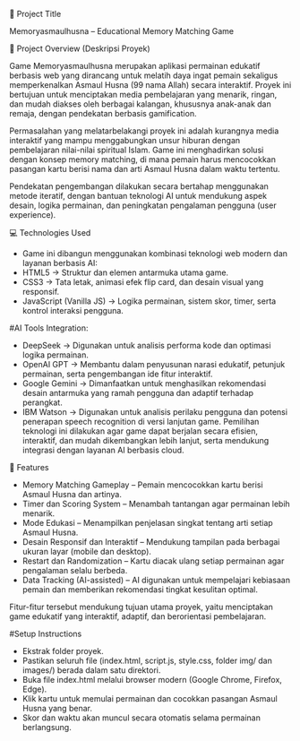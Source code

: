 🧩 Project Title

Memoryasmaulhusna – Educational Memory Matching Game

📘 Project Overview (Deskripsi Proyek)

Game Memoryasmaulhusna merupakan aplikasi permainan edukatif berbasis web yang dirancang untuk melatih daya ingat pemain sekaligus memperkenalkan Asmaul Husna (99 nama Allah) secara interaktif.
Proyek ini bertujuan untuk menciptakan media pembelajaran yang menarik, ringan, dan mudah diakses oleh berbagai kalangan, khususnya anak-anak dan remaja, dengan pendekatan berbasis gamification.

Permasalahan yang melatarbelakangi proyek ini adalah kurangnya media interaktif yang mampu menggabungkan unsur hiburan dengan pembelajaran nilai-nilai spiritual Islam. Game ini menghadirkan solusi dengan konsep memory matching, di mana pemain harus mencocokkan pasangan kartu berisi nama dan arti Asmaul Husna dalam waktu tertentu.

Pendekatan pengembangan dilakukan secara bertahap menggunakan metode iteratif, dengan bantuan teknologi AI untuk mendukung aspek desain, logika permainan, dan peningkatan pengalaman pengguna (user experience).

💻 Technologies Used
- Game ini dibangun menggunakan kombinasi teknologi web modern dan layanan berbasis AI:
- HTML5 → Struktur dan elemen antarmuka utama game.
- CSS3 → Tata letak, animasi efek flip card, dan desain visual yang responsif.
- JavaScript (Vanilla JS) → Logika permainan, sistem skor, timer, serta kontrol interaksi pengguna.

#AI Tools Integration:
- DeepSeek → Digunakan untuk analisis performa kode dan optimasi logika permainan.
- OpenAI GPT → Membantu dalam penyusunan narasi edukatif, petunjuk permainan, serta pengembangan ide fitur interaktif.
- Google Gemini → Dimanfaatkan untuk menghasilkan rekomendasi desain antarmuka yang ramah pengguna dan adaptif terhadap perangkat.
- IBM Watson → Digunakan untuk analisis perilaku pengguna dan potensi penerapan speech recognition di versi lanjutan game.
Pemilihan teknologi ini dilakukan agar game dapat berjalan secara efisien, interaktif, dan mudah dikembangkan lebih lanjut, serta mendukung integrasi dengan layanan AI berbasis cloud.

🌟 Features
- Memory Matching Gameplay – Pemain mencocokkan kartu berisi Asmaul Husna dan artinya.
- Timer dan Scoring System – Menambah tantangan agar permainan lebih menarik.
- Mode Edukasi – Menampilkan penjelasan singkat tentang arti setiap Asmaul Husna.
- Desain Responsif dan Interaktif – Mendukung tampilan pada berbagai ukuran layar (mobile dan desktop).
- Restart dan Randomization – Kartu diacak ulang setiap permainan agar pengalaman selalu berbeda.
- Data Tracking (AI-assisted) – AI digunakan untuk mempelajari kebiasaan pemain dan memberikan rekomendasi tingkat kesulitan optimal.

Fitur-fitur tersebut mendukung tujuan utama proyek, yaitu menciptakan game edukatif yang interaktif, adaptif, dan berorientasi pembelajaran.

#Setup Instructions
- Ekstrak folder proyek.
- Pastikan seluruh file (index.html, script.js, style.css, folder img/ dan images/) berada dalam satu direktori.
- Buka file index.html melalui browser modern (Google Chrome, Firefox, Edge).
- Klik kartu untuk memulai permainan dan cocokkan pasangan Asmaul Husna yang benar.
- Skor dan waktu akan muncul secara otomatis selama permainan berlangsung.
